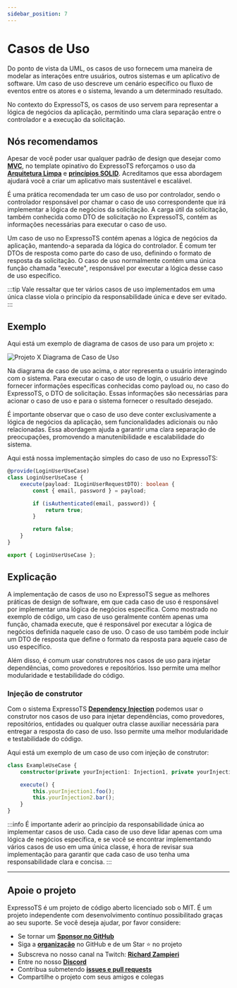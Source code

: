 ```yaml
---
sidebar_position: 7
---
```


# Casos de Uso

Do ponto de vista da UML, os casos de uso fornecem uma maneira de modelar as interações entre usuários, outros sistemas e um aplicativo de software. Um caso de uso descreve um cenário específico ou fluxo de eventos entre os atores e o sistema, levando a um determinado resultado.

No contexto do ExpressoTS, os casos de uso servem para representar a lógica de negócios da aplicação, permitindo uma clara separação entre o controlador e a execução da solicitação.

## Nós recomendamos

Apesar de você poder usar qualquer padrão de design que desejar como **[MVC](./controller.md#padrão-mvc)**, no template opinativo do ExpressoTS reforçamos o uso da **[Arquitetura Limpa](https://blog.cleancoder.com/uncle-bob/2012/08/13/the-clean-architecture.html)** e **[princípios SOLID](https://medium.com/backticks-tildes/the-s-o-l-i-d-princípios-em-imagens-b34ce2f1e898)**. Acreditamos que essa abordagem ajudará você a criar um aplicativo mais sustentável e escalável.

É uma prática recomendada ter um caso de uso por controlador, sendo o controlador responsável por chamar o caso de uso correspondente que irá implementar a lógica de negócios da solicitação. A carga útil da solicitação, também conhecida como DTO de solicitação no ExpressoTS, contém as informações necessárias para executar o caso de uso.

Um caso de uso no ExpressoTS contém apenas a lógica de negócios da aplicação, mantendo-a separada da lógica do controlador. É comum ter DTOs de resposta como parte do caso de uso, definindo o formato de resposta da solicitação. O caso de uso normalmente contém uma única função chamada "execute", responsável por executar a lógica desse caso de uso específico.

:::tip
Vale ressaltar que ter vários casos de uso implementados em uma única classe viola o princípio da responsabilidade única e deve ser evitado.
:::

## Exemplo

Aqui está um exemplo de diagrama de casos de uso para um projeto x:

![Projeto X Diagrama de Caso de Uso](./img/use-case-project-x.png)

Na diagrama de caso de uso acima, o ator representa o usuário interagindo com o sistema. Para executar o caso de uso de login, o usuário deve fornecer informações específicas conhecidas como payload ou, no caso do ExpressoTS, o DTO de solicitação. Essas informações são necessárias para acionar o caso de uso e para o sistema fornecer o resultado desejado.

É importante observar que o caso de uso deve conter exclusivamente a lógica de negócios da aplicação, sem funcionalidades adicionais ou não relacionadas. Essa abordagem ajuda a garantir uma clara separação de preocupações, promovendo a manutenibilidade e escalabilidade do sistema.

Aqui está nossa implementação simples do caso de uso no ExpressoTS:

```typescript
@provide(LoginUserUseCase)
class LoginUserUseCase {
    execute(payload: ILoginUserRequestDTO): boolean {
        const { email, password } = payload;

        if (isAuthenticated(email, password)) {
            return true;
        }

        return false;
    }
}

export { LoginUserUseCase };
```

## Explicação

A implementação de casos de uso no ExpressoTS segue as melhores práticas de design de software, em que cada caso de uso é responsável por implementar uma lógica de negócios específica. Como mostrado no exemplo de código, um caso de uso geralmente contém apenas uma função, chamada execute, que é responsável por executar a lógica de negócios definida naquele caso de uso. O caso de uso também pode incluir um DTO de resposta que define o formato da resposta para aquele caso de uso específico.

Além disso, é comum usar construtores nos casos de uso para injetar dependências, como provedores e repositórios. Isso permite uma melhor modularidade e testabilidade do código.

### Injeção de construtor

Com o sistema ExpressoTS **[Dependency Injection](di.md)** podemos usar o construtor nos casos de uso para injetar dependências, como provedores, repositórios, entidades ou qualquer outra classe auxiliar necessária para entregar a resposta do caso de uso. Isso permite uma melhor modularidade e testabilidade do código.

Aqui está um exemplo de um caso de uso com injeção de construtor:

```typescript
class ExampleUseCase {
    constructor(private yourInjection1: Injection1, private yourInjection2: Injection2) {}

    execute() {
        this.yourInjection1.foo();
        this.yourInjection2.bar();
    }
}
```

:::info
É importante aderir ao princípio da responsabilidade única ao implementar casos de uso. Cada caso de uso deve lidar apenas com uma lógica de negócios específica, e se você se encontrar implementando vários casos de uso em uma única classe, é hora de revisar sua implementação para garantir que cada caso de uso tenha uma responsabilidade clara e concisa.
:::

---

## Apoie o projeto

ExpressoTS é um projeto de código aberto licenciado sob o MIT. É um projeto independente com desenvolvimento contínuo possibilitado graças ao seu suporte. Se você deseja ajudar, por favor considere:

-   Se tornar um **[Sponsor no GitHub](https://github.com/sponsors/expressots)**
-   Siga a **[organização](https://github.com/expressots)** no GitHub e de um Star ⭐ no projeto
-   Subscreva no nosso canal na Twitch: **[Richard Zampieri](https://www.twitch.tv/richardzampieri)**
-   Entre no nosso **[Discord](https://discord.com/invite/PyPJfGK)**
-   Contribua submetendo **[issues e pull requests](https://github.com/expressots/expressots/issues/new/choose)**
-   Compartilhe o projeto com seus amigos e colegas
